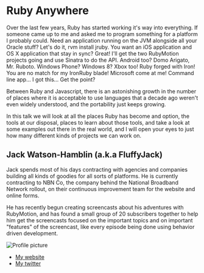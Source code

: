 # Ruby Anywhere

Over the last few years, Ruby has started working it's way into everything. If someone came up to me and asked me to program something for a platform I probably could. Need an application running on the JVM alongside all your Oracle stuff? Let's do it, rvm install jruby. You want an iOS application and OS X application that stay in sync? Great! I'll get the two RubyMotion projects going and use Sinatra to do the API. Android too? Domo Arigato, Mr. Ruboto. Windows Phone? Windows 8? Xbox too! Ruby forged with Iron! You are no match for my IronRuby blade! Microsoft come at me! Command line app... I got this... Get the point?

Between Ruby and Javascript, there is an astonishing growth in the number of places where it is acceptable to use languages that a decade ago weren't even widely understood, and the portability just keeps growing.

In this talk we will look at all the places Ruby has become and option, the tools at our disposal, places to learn about those tools, and take a look at some examples out there in the real world, and I will open your eyes to just how many different kinds of projects we can work on.

## Jack Watson-Hamblin (a.k.a FluffyJack)

Jack spends most of his days contracting with agencies and companies building all kinds of goodies for all sorts of platforms. He is currently contracting to NBN Co, the company behind the National Broadband Network rollout, on their continuous improvement team for the website and online forms.

He has recently begun creating screencasts about his adventures with RubyMotion, and has found a small group of 20 subscribers together to help him get the screencasts focused on the important topics and on important "features" of the screencast, like every episode being done using behavior driven development.

![Profile picture](https://raw.github.com/FluffyJack/rubyconfau-2014-cfp/master/talk-jack_watson_hamblin-ruby_anywhere/profile_picture.jpg)

- [My website](http://www.fluffyjack.com)
- [My twitter](https://twitter.com/FluffyJack)

